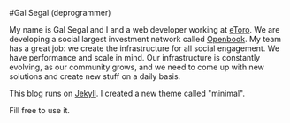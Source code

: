 #Gal Segal (deprogrammer)

My name is Gal Segal and I and a web developer working at [eToro]. We are developing a social largest investment network called [Openbook]. My team has a great job: we create the infrastructure for all social engagement. We have performance and scale in mind. Our infrastructure is constantly evolving, as our community grows, and we need to come up with new solutions and create new stuff on a daily basis.

This blog runs on [Jekyll]. I created a new theme called "minimal".

Fill free to use it.

[eToro]: https://etoro.com
[Openbook]: https://openbook.etoro.com
[Jekyll]: http://jekyllbootstrap.com